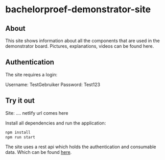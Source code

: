 # bachelorproef-demonstrator-site

## About

This site shows information about all the components that are used in the demonstrator board.
Pictures, explanations, videos can be found here.

## Authentication

The site requires a login:

Username: TestGebruiker
Password: Test123

## Try it out

Site: .... netlify url comes here

Install all dependencies and run the application:

```sh
npm install
npm run start
```

The site uses a rest api which holds the authentication and consumable data.
Which can be found [here](https://github.com/jensrott/bachelorproef-auth-rest-api).
